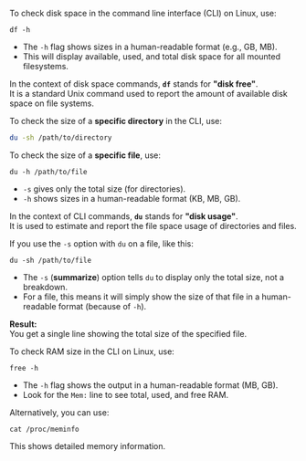 
To check disk space in the command line interface (CLI) on Linux, use:

```
df -h
```

- The `-h` flag shows sizes in a human-readable format (e.g., GB, MB).  
- This will display available, used, and total disk space for all mounted filesystems.

In the context of disk space commands, **`df`** stands for **"disk free"**.  
It is a standard Unix command used to report the amount of available disk space on file systems.

To check the size of a **specific directory** in the CLI, use:

```bash
du -sh /path/to/directory
```

To check the size of a **specific file**, use:

```
du -h /path/to/file
```

- `-s` gives only the total size (for directories).
- `-h` shows sizes in a human-readable format (KB, MB, GB).

In the context of CLI commands, **`du`** stands for **"disk usage"**.  
It is used to estimate and report the file space usage of directories and files.


If you use the `-s` option with `du` on a file, like this:

```
du -sh /path/to/file
```

- The `-s` (**summarize**) option tells `du` to display only the total size, not a breakdown.
- For a file, this means it will simply show the size of that file in a human-readable format (because of `-h`).

**Result:**  
You get a single line showing the total size of the specified file.


To check RAM size in the CLI on Linux, use:

```
free -h
```

- The `-h` flag shows the output in a human-readable format (MB, GB).
- Look for the `Mem:` line to see total, used, and free RAM.

Alternatively, you can use:

```
cat /proc/meminfo
```

This shows detailed memory information.
